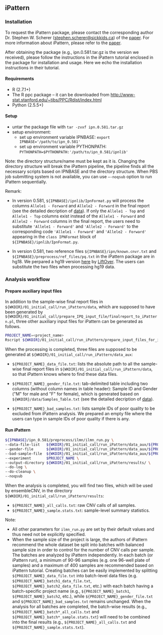 ## iPattern

### Installation

To request the iPattern package, please contact the corresponding author Dr. Stephen W. Scherer (stephen.scherer@sickkids.ca) of the [paper](https://www.ncbi.nlm.nih.gov/pubmed/20531469). For more information about iPattern, please refer to the [paper](https://www.ncbi.nlm.nih.gov/pubmed/?term=21552272).

After obtaining the package (e.g., ipn.0.581.tar.gz is the version we received), please follow the instructions in the iPattern tutorial enclosed in the package for installation and usage. Here we echo the installation instructions in their tutorial. 

#### Requirements
- R (2.7.1+)
- The R ppc package – it can be downloaded from http://www-stat.stanford.edu/~tibs/PPC/Rdist/index.html
- Python (2.5.5+)

#### Setup

- untar the package file with `tar -zvxf ipn.0.581.tar.gz`
- setup environment:
  - set up environment variable IPNBASE: `export IPNBASE='/path/to/ipn_0.581'`
  - set up environment variable PYTHONPATH: `PYTHONPATH=$PYTHONPATH:'/path/to/ipn_0.581/ipnlib'`

Note: the directory structure/name must be kept as it is. Changing the directory structure will break the iPattern pipeline, the pipeline finds all the necessary scripts based on IPNBASE and the directory structure. When PBS job submitting system is not available, you can use `–-noqsub` option to run iPattern sequentially.

Remark:

- In version 0.581, `${IPNBASE}/ipnlib/IpnFormat.py` will process the columns `Allele1 - Forward` and `Allele2 - Forward` in the final report (see the detailed decription of [data](https://github.com/HaoKeLab/ensembleCNV#data)). If only the `Allele1 - Top` and `Allele1 - Top` columns exist instead of the `Allele1 - Forward` and `Allele2 - Forward` columns in the final report, the users need to substitute `'Allele1 - Forward'` and `'Allele2 - Forward'` to the corresponding code `'Allele1 - Forward'` and `'Allele2 - Forward'` appearing in the `class IPNFormat` block of `${IPNBASE}/ipnlib/IpnFormat.py`.

- In version 0.581, two reference files `${IPNBASE}/ipn/known.cnvr.txt` and `${IPNBASE}/preprocess/ref_files/pq.txt` in the iPattern package are in hg18. We perpared a hg19 version [here](https://github.com/HaoKeLab/ensembleCNV/tree/master/01_initial_call/run_iPattern/ref_files_hg19) by [LiftOver](https://genome.ucsc.edu/cgi-bin/hgLiftOver). The users can substitute the two files when processing hg19 data. 

### Analysis workflow

#### Prepare auxiliary input files

In addition to the sample-wise final report files in `${WKDIR}/01_initial_call/run_iPattern/data`, which are supposed to have been generated by `${WKDIR}/01_initial_call/prepare_IPQ_input_file/finalreport_to_iPattern.pl`, three other auxiliary input files for iPattern can be generated as follows.

```sh
PROJECT_NAME=<project_name>
Rscript ${WKDIR}/01_initial_call/run_iPattern/prepare_input_files_for_iPattern.R ${WKDIR} ${PROJECT_NAME}
```

When the processing is completed, three files are supposed to be generated at  `${WKDIR}/01_initial_call/run_iPattern/data_aux`:

- `${PROJECT_NAME}_data_file.txt`: lists the absolute path to all the sample-wise final report files in `${WKDIR}/01_initial_call/run_iPattern/data`, so that iPattern knows where to find these data files.

- `${PROJECT_NAME}_gender_file.txt`: tab-delimited table including two columns (without column names in table header): Sample ID and Gender ("M" for male and "F" for female), which is generated based on `${WKDIR}/data/Samples_Table.txt` (see the detailed decription of [data](https://github.com/HaoKeLab/ensembleCNV#data)).

- `${PROJECT_NAME}_bad_samples.txt`: lists sample IDs of poor quality to be excluded from iPattern analysis. We prepared an empty file where the users can type in sample IDs of poor quality if there is any.

#### Run iPattern

```sh
${IPNBASE}/ipn_0.581/preprocess/ilmn/ilmn_run.py \
--data-file-list   ${WKDIR}/01_initial_call/run_iPattern/data_aux/${PROJECT_NAME}_data_file.txt \
--gender-file      ${WKDIR}/01_initial_call/run_iPattern/data_aux/${PROJECT_NAME}_gender_file.txt \
--bad-sample-file  ${WKDIR}/01_initial_call/run_iPattern/data_aux/${PROJECT_NAME}_bad_samples.txt \
--experiment       $PROJECT_NAME \
--output-directory ${WKDIR}/01_initial_call/run_iPattern/results/ \
--do-log \
--do-cleanup \
--noqsub
```
When the analysis is completed, you will find two files, which will be used by ensembleCNV, in the directory `${WKDIR}/01_initial_call/run_iPattern/results`:
- `${PROJECT_NAME}_all_calls.txt`: raw CNV calls of all samples.
- `${PROJECT_NAME}_sample.stats.txt`: sample-level summary statistics.

Note: 
- All other parameters for `ilmn_run.py` are set by their default values and thus need not be explicitly specified.
- When the sample size of the project is large, the authors of iPattern recommend the whole dataset be split into batches with balanced sample size in order to control for the number of CNV calls per sample. The batches are analyzed by iPattern independently. In each batch (or iPattern run), a minimum of 90-96 samples (e.g. one 96-well plate of samples) and a maximum of 400 samples are recommended based on iPattern tutorial. Creating batches can be easily implemented by splitting `${PROJECT_NAME}_data_file.txt` into batch-level data files (e.g. `${PROJECT_NAME}_batch1_data_file.txt`, `${PROJECT_NAME}_batch2_data_file.txt`, etc.) with each batch having a batch-specific project name (e.g., `${PROJECT_NAME}_batch1`, `${PROJECT_NAME}_batch2`, etc.), while `${PROJECT_NAME}_gender_file.txt` and `${PROJECT_NAME}_bad_samples.txt` remains unchanged. When the analysis for all batches are completed, the batch-wise results (e.g., `${PROJECT_NAME}_batch*_all_calls.txt` and `${PROJECT_NAME}_batch*_sample.stats.txt`) will need to be combined into the final results (e.g., `${PROJECT_NAME}_all_calls.txt` and `${PROJECT_NAME}_sample.stats.txt`).
